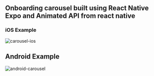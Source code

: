 ## Onboarding carousel built using React Native Expo and Animated API from react native

### iOS Example

![carousel-ios](https://github.com/saadsiddiqui07/onboarding-carousel/assets/53810119/d50ce7e5-395d-4420-a95d-83402bd34b52)

## Android Example

![android-carousel](https://github.com/saadsiddiqui07/onboarding-carousel/assets/53810119/63cf0926-5184-4f64-8a3e-f07dec72f929)
